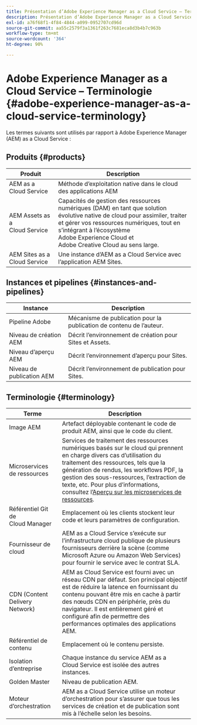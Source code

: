 ```yaml
---
title: Présentation d’Adobe Experience Manager as a Cloud Service – Terminologie
description: Présentation d’Adobe Experience Manager as a Cloud Service – Terminologie.
exl-id: a76f68f1-4f84-4844-a099-0952707cd96d
source-git-commit: aa55c2579f3a1361f263c7681eca8d3b4b7c963b
workflow-type: tm+mt
source-wordcount: '364'
ht-degree: 90%

---
```


# Adobe Experience Manager as a Cloud Service – Terminologie {#adobe-experience-manager-as-a-cloud-service-terminology}

Les termes suivants sont utilisés par rapport à Adobe Experience Manager (AEM) as a Cloud Service :

## Produits {#products}

| Produit | Description |
|---|---|
| AEM as a Cloud Service | Méthode d’exploitation native dans le cloud des applications AEM |
| AEM Assets as a Cloud Service | Capacités de gestion des ressources numériques (DAM) en tant que solution évolutive native de cloud pour assimiler, traiter et gérer vos ressources numériques, tout en s’intégrant à l’écosystème Adobe Experience Cloud et Adobe Creative Cloud au sens large. |
| AEM Sites as a Cloud Service | Une instance d’AEM as a Cloud Service avec l’application AEM Sites. |

## Instances et pipelines {#instances-and-pipelines}

| Instance | Description |
|---|---|
| Pipeline Adobe | Mécanisme de publication pour la publication de contenu de l’auteur. |
| Niveau de création AEM | Décrit l’environnement de création pour Sites et Assets. |
| Niveau d’aperçu AEM | Décrit l’environnement d’aperçu pour Sites. |
| Niveau de publication AEM | Décrit l’environnement de publication pour Sites. |


<!-- This section of the table must be alphabetic -->

## Terminologie {#terminology}

| Terme | Description |
|---|---|
| Image AEM | Artefact déployable contenant le code de produit AEM, ainsi que le code du client. |
| Microservices de ressources | Services de traitement des ressources numériques basés sur le cloud qui prennent en charge divers cas d’utilisation du traitement des ressources, tels que la génération de rendus, les workflows PDF, la gestion des sous-ressources, l’extraction de texte, etc. Pour plus d’informations, consultez l’[Aperçu sur les microservices de ressources](/help/assets/asset-microservices-overview.md). |
| Référentiel Git de Cloud Manager | Emplacement où les clients stockent leur code et leurs paramètres de configuration. |
| Fournisseur de cloud | AEM as a Cloud Service s’exécute sur l’infrastructure cloud publique de plusieurs fournisseurs derrière la scène (comme Microsoft Azure ou Amazon Web Services) pour fournir le service avec le contrat SLA. |
| CDN (Content Delivery Network) | AEM as Cloud Service est fourni avec un réseau CDN par défaut. Son principal objectif est de réduire la latence en fournissant du contenu pouvant être mis en cache à partir des nœuds CDN en périphérie, près du navigateur. Il est entièrement géré et configuré afin de permettre des performances optimales des applications AEM. |
| Référentiel de contenu | Emplacement où le contenu persiste. |
| Isolation d’entreprise | Chaque instance du service AEM as a Cloud Service est isolée des autres instances. |
| Golden Master | Niveau de publication AEM. |
| Moteur d’orchestration | AEM as a Cloud Service utilise un moteur d’orchestration pour s’assurer que tous les services de création et de publication sont mis à l’échelle selon les besoins. |
